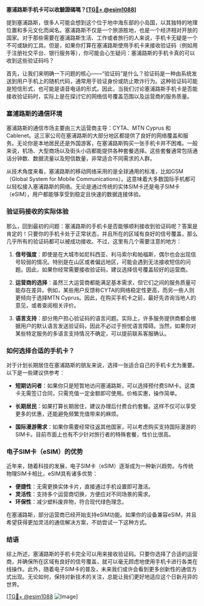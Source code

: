 **塞浦路斯手机卡可以收驗證碼嗎？[[TG💪+ @esim1088](https://t.me/s/esim1088)]**

提到塞浦路斯，很多人可能会想到这个位于地中海东部的小岛国，以其独特的地理位置和多元文化而闻名。塞浦路斯不仅是一个旅游胜地，也是一个经济相对开放的国家。对于那些需要在塞浦路斯生活、工作或者旅行的人来说，手机卡无疑是一个不可或缺的工具。但是，如果你打算在塞浦路斯使用手机卡来接收验证码（例如用于注册社交平台、银行服务等），你可能会心生疑问：塞浦路斯的手机卡真的可以收到这些验证码吗？

首先，让我们来明确一下问题的核心——“验证码”是什么？验证码是一种由系统发送到用户手机上的随机代码，通常用于验证身份或防止欺诈行为。这种验证码可能是短信形式，也可能是语音电话的形式。因此，当我们讨论塞浦路斯手机卡是否能接收验证码时，实际上是在探讨它的网络信号覆盖范围以及运营商的服务质量。

### 塞浦路斯的通信环境

塞浦路斯的通信市场主要由三大运营商主导：CYTA、MTN Cyprus 和 Cablenet。这三家公司在塞浦路斯的大部分地区都提供了良好的网络覆盖和服务。无论你是本地居民还是外国游客，在塞浦路斯购买一张手机卡并不困难。一般来说，机场、大型商场以及街头小店都能提供各种套餐选择。这些套餐通常包括通话分钟数、数据流量以及短信数量，非常适合不同需求的人群。

从技术角度来看，塞浦路斯的移动网络采用的是全球通用的标准，比如GSM（Global System for Mobile Communications）。这意味着大多数国际手机都可以轻松接入塞浦路斯的网络。无论是通过传统的实体SIM卡还是电子SIM卡（eSIM），用户都能够享受到稳定且快速的数据连接体验。

### 验证码接收的实际体验

那么，回到最初的问题：塞浦路斯的手机卡是否能够顺利接收到验证码呢？答案是肯定的！只要你的手机卡处于正常状态，并且所在的区域有良好的信号覆盖，那么几乎所有的验证码都可以被成功接收。不过，这里有几个需要注意的地方：

1. **信号强度**：即使是在大城市如尼科西亚、利马索尔和帕福斯，偶尔也会出现信号较弱的情况。特别是在山区或者偏远地区，可能会遇到无法接收短信的问题。因此，如果你经常需要接收验证码，建议选择信号覆盖较好的运营商。

2. **运营商的选择**：虽然三大运营商都能满足基本需求，但它们之间的服务质量可能存在差异。例如，某些用户反馈称CYTA的网络稳定性更高，而另一些人则更倾向于选择MTN Cyprus。因此，在购买手机卡之前，最好先咨询当地人的意见，或者查阅相关评价。

3. **语言支持**：部分用户担心验证码的语言问题。实际上，许多服务提供商都会根据用户的默认语言发送验证码，因此不必过于担忧语言障碍。当然，如果你对某些特定服务的多语言支持情况不确定，可以提前联系客服确认。

### 如何选择合适的手机卡？

对于计划长期居住在塞浦路斯的朋友来说，选择一张适合自己的手机卡尤为重要。以下是一些建议供参考：

- **短期访问者**：如果你只是短暂地访问塞浦路斯，可以选择预付费SIM卡。这类卡无需签订合同，只需充值一定金额即可使用。价格实惠，操作简单。
  
- **长期居民**：如果打算长期居住，建议办理后付费合约套餐。这样不仅可以享受更多的优惠，还能避免频繁充值带来的麻烦。

- **国际漫游需求**：如果你需要经常往返其他国家，可以考虑购买支持国际漫游的SIM卡。目前市面上也有不少针对旅行者的特殊套餐，性价比很高。

### 电子SIM卡（eSIM）的优势

近年来，随着科技的发展，电子SIM卡（eSIM）逐渐成为一种新兴趋势。与传统物理SIM卡相比，eSIM具有诸多优势：

- **便捷性**：无需更换实体卡片，直接通过手机设置即可激活。
- **灵活性**：支持多个运营商切换，方便应对不同场景的需求。
- **环保性**：减少塑料废弃物，符合现代绿色理念。

在塞浦路斯，部分运营商已经开始支持eSIM功能。如果你的设备兼容eSIM，并且希望获得更加灵活的通信解决方案，不妨尝试一下这种方式。

### 结语

综上所述，塞浦路斯的手机卡完全可以用来接收验证码。只要你选择了合适的运营商，并确保所在区域有良好的信号覆盖，就可以毫无顾虑地使用手机卡进行各类在线操作。此外，随着电子SIM卡的普及，未来我们或许会看到更多创新性的通信方式出现。无论如何，保持对新技术的关注，总能让我们更好地适应这个日新月异的世界。

[[TG💪+ @esim1088](https://t.me/s/esim1088) ![Image](https://i.postimg.cc/4NQfJmqS/Snipaste-2025-05-13-00-14-12.png)]